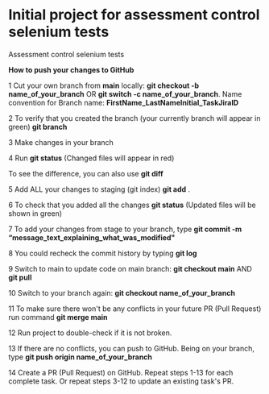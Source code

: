 # Initial project for assessment control selenium tests 

Assessment control selenium tests

**How to push your changes to GitHub** 

1 Cut your own branch from **main** locally: **git checkout -b name_of_your_branch** OR **git switch -c name_of_your_branch**. 
Name convention for Branch name: **FirstName_LastNameInitial_TaskJiraID**

2 To verify that you created the branch (your currently branch will appear in green) **git branch**

3 Make changes in your branch

4 Run **git status** (Changed files will appear in red)

To see the difference, you can also use **git diff**

5 Add ALL your changes to staging (git index) **git add** .

6 To check that you added all the changes **git status** (Updated files will be shown in green)

7 To add your changes from stage to your branch, type **git commit -m “message_text_explaining_what_was_modified"**

8 You could recheck the commit history by typing **git log**

9 Switch to main to update code on main branch: **git checkout main** AND **git pull**

10 Switch to your branch again: **git checkout name_of_your_branch**

11 To make sure there won't be any conflicts in your future PR (Pull Request) run command **git merge main**

12 Run project to double-check if it is not broken.

13 If there are no conflicts, you can push to GitHub. Being on your branch, type **git push origin name_of_your_branch**

14 Create a PR (Pull Request) on GitHub. Repeat steps 1-13 for each complete task. Or repeat steps 3-12 to update an existing task's PR.

